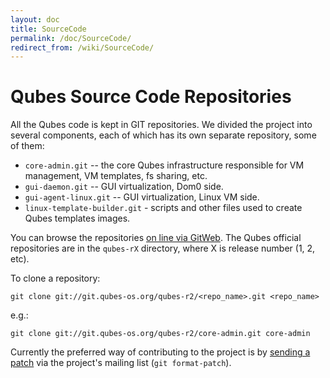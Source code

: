 ```yaml
---
layout: doc
title: SourceCode
permalink: /doc/SourceCode/
redirect_from: /wiki/SourceCode/
---
```


Qubes Source Code Repositories
==============================

All the Qubes code is kept in GIT repositories. We divided the project into several components, each of which has its own separate repository, some of them:

-   `core-admin.git` -- the core Qubes infrastructure responsible for VM management, VM templates, fs sharing, etc.
-   `gui-daemon.git` -- GUI virtualization, Dom0 side.
-   `gui-agent-linux.git` -- GUI virtualization, Linux VM side.
-   `linux-template-builder.git` - scripts and other files used to create Qubes templates images.

You can browse the repositories [on line via GitWeb](http://git.qubes-os.org/gitweb/). The Qubes official repositories are in the `qubes-rX` directory, where X is release number (1, 2, etc).

To clone a repository:

```
git clone git://git.qubes-os.org/qubes-r2/<repo_name>.git <repo_name>
```

e.g.:

```
git clone git://git.qubes-os.org/qubes-r2/core-admin.git core-admin
```

Currently the preferred way of contributing to the project is by [sending a patch](/doc/DevelFaq#Q:HowdoIsubmitapatch) via the project's mailing list (`git format-patch`).
